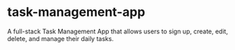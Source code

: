 # task-management-app
A full-stack Task Management App that allows users to sign up, create, edit, delete, and manage their daily tasks.
